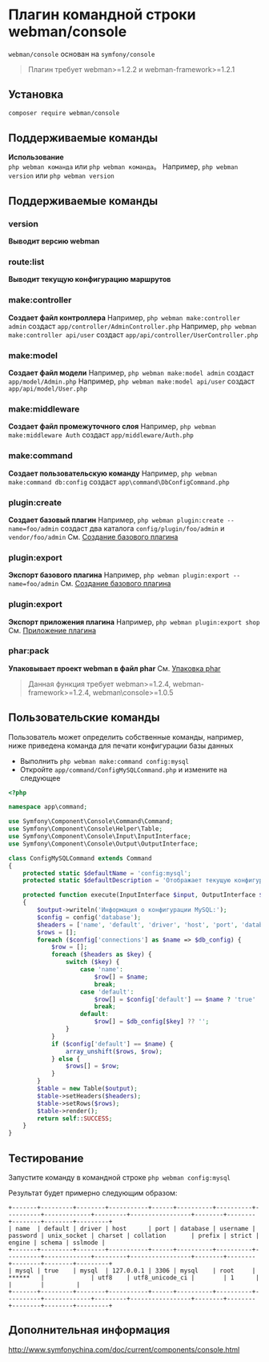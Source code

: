 # Плагин командной строки webman/console

`webman/console` основан на `symfony/console`

> Плагин требует webman>=1.2.2 и webman-framework>=1.2.1

## Установка
 
```sh
composer require webman/console
```

## Поддерживаемые команды
**Использование**  
`php webman команда` или `php webman команда`。
Например, `php webman version` или `php webman version`

## Поддерживаемые команды
### version
**Выводит версию webman**

### route:list
**Выводит текущую конфигурацию маршрутов**

### make:controller
**Создает файл контроллера** 
Например, `php webman make:controller admin` создаст `app/controller/AdminController.php`
Например, `php webman make:controller api/user` создаст `app/api/controller/UserController.php`

### make:model
**Создает файл модели**
Например, `php webman make:model admin` создаст `app/model/Admin.php`
Например, `php webman make:model api/user` создаст `app/api/model/User.php`

### make:middleware
**Создает файл промежуточного слоя**
Например, `php webman make:middleware Auth` создаст `app/middleware/Auth.php`

### make:command
**Создает пользовательскую команду**
Например, `php webman make:command db:config` создаст `app\command\DbConfigCommand.php`

### plugin:create
**Создает базовый плагин**
Например, `php webman plugin:create --name=foo/admin` создаст два каталога `config/plugin/foo/admin` и `vendor/foo/admin`
См. [Создание базового плагина](/doc/webman/plugin/create.html)

### plugin:export
**Экспорт базового плагина**
Например, `php webman plugin:export --name=foo/admin` 
См. [Создание базового плагина](/doc/webman/plugin/create.html)

### plugin:export
**Экспорт приложения плагина**
Например, `php webman plugin:export shop`
См. [Приложение плагина](/doc/webman/plugin/app.html)

### phar:pack
**Упаковывает проект webman в файл phar**
См. [Упаковка phar](/doc/webman/others/phar.html)
> Данная функция требует webman>=1.2.4, webman-framework>=1.2.4, webman\console>=1.0.5

## Пользовательские команды
Пользователь может определить собственные команды, например, ниже приведена команда для печати конфигурации базы данных

* Выполнить `php webman make:command config:mysql`
* Откройте `app/command/ConfigMySQLCommand.php` и измените на следующее

```php
<?php

namespace app\command;

use Symfony\Component\Console\Command\Command;
use Symfony\Component\Console\Helper\Table;
use Symfony\Component\Console\Input\InputInterface;
use Symfony\Component\Console\Output\OutputInterface;

class ConfigMySQLCommand extends Command
{
    protected static $defaultName = 'config:mysql';
    protected static $defaultDescription = 'Отображает текущую конфигурацию сервера MySQL';

    protected function execute(InputInterface $input, OutputInterface $output)
    {
        $output->writeln('Информация о конфигурации MySQL:');
        $config = config('database');
        $headers = ['name', 'default', 'driver', 'host', 'port', 'database', 'username', 'password', 'unix_socket', 'charset', 'collation', 'prefix', 'strict', 'engine', 'schema', 'sslmode'];
        $rows = [];
        foreach ($config['connections'] as $name => $db_config) {
            $row = [];
            foreach ($headers as $key) {
                switch ($key) {
                    case 'name':
                        $row[] = $name;
                        break;
                    case 'default':
                        $row[] = $config['default'] == $name ? 'true' : 'false';
                        break;
                    default:
                        $row[] = $db_config[$key] ?? '';
                }
            }
            if ($config['default'] == $name) {
                array_unshift($rows, $row);
            } else {
                $rows[] = $row;
            }
        }
        $table = new Table($output);
        $table->setHeaders($headers);
        $table->setRows($rows);
        $table->render();
        return self::SUCCESS;
    }
}
```
## Тестирование

Запустите команду в командной строке `php webman config:mysql`

Результат будет примерно следующим образом:
```
+-------+---------+--------+-----------+------+----------+----------+----------+-------------+---------+-----------------+--------+--------+--------+--------+---------+
| name  | default | driver | host      | port | database | username | password | unix_socket | charset | collation       | prefix | strict | engine | schema | sslmode |
+-------+---------+--------+-----------+------+----------+----------+----------+-------------+---------+-----------------+--------+--------+--------+--------+---------+
| mysql | true    | mysql  | 127.0.0.1 | 3306 | mysql    | root     | ******   |             | utf8    | utf8_unicode_ci |        | 1      |        |        |         |
+-------+---------+--------+-----------+------+----------+----------+----------+-------------+---------+-----------------+--------+--------+--------+--------+---------+
```

## Дополнительная информация
http://www.symfonychina.com/doc/current/components/console.html
